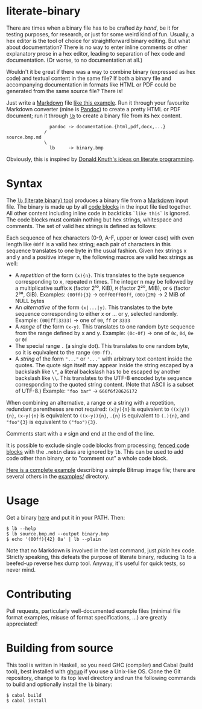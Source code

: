 # literate-binary

There are times when a binary file has to be crafted *by hand*, be it for
testing purposes, for research, or just for some weird kind of fun. Usually, a
hex editor is the tool of choice for straightforward binary editing. But what
about documentation? There is no way to enter inline comments or other
explanatory prose in a hex editor, leading to separation of hex code and
documentation. (Or worse, to no documentation at all.)

Wouldn't it be great if there was a way to combine binary (expressed as hex
code) and textual content in the same file? If both a binary file and
accompanying documentation in formats like HTML or PDF could be generated from
the same source file? There is!

Just write a [Markdown] file [like this example][example]. Run it through your
favourite Markdown converter (mine is [Pandoc]) to create a pretty HTML or PDF
document; run it through [`lb`][lb] to create a binary file from its hex
content.

                    pandoc -> documentation.{html,pdf,docx,...}
                  /
    source.bmp.md
                  \
                    lb     -> binary.bmp

Obviously, this is inspired by [Donald Knuth's ideas on literate
programming](https://en.wikipedia.org/wiki/Literate_programming).

# Syntax

The [`lb` (literate binary) tool][lb] produces a binary file from a [Markdown]
input file. The binary is made up by all [code blocks] in the input file tied
together. All other content including inline code in backticks `` `like this` ``
is ignored. The code blocks must contain nothing but hex strings, whitespace and
comments. The set of valid hex strings is defined as follows:

Each sequence of hex characters (0-9, A-F, upper or lower case) with even length
like `00ff` is a valid hex string; each pair of characters in this sequence
translates to one byte in the usual fashion. Given hex strings x and y and a
positive integer n, the following macros are valid hex strings as well:

  * A *repetition* of the form `(x){n}`. This translates to the byte sequence
    corresponding to x, repeated n times. The integer n may be followed by a
    multiplicative suffix `K` (factor 2¹⁰, KiB), `M` (factor 2²⁰, MiB), or `G`
    (factor 2³⁰, GiB). Examples: `(00ff){3}` → `00ff00ff00ff`, `(00){2M}` → 2
    MiB of NULL bytes
  * An *alternative* of the form `(x|...|y)`. This translates to the byte
    sequence corresponding to either x or ... or y, selected randomly. Example:
    `(00|ff|3333)` → one of `00`, `ff` or `3333`
  * A *range* of the form `(x-y)`. This translates to one random byte sequence
    from the range defined by x and y. Example: `(0c-0f)` → one of `0c`, `0d`,
    `0e` or `0f`
  * The special range `.` (a single dot). This translates to one random byte, so
    it is equivalent to the range `(00-ff)`.
  * A *string* of the form `"..."` or `'...'` with arbitrary text content inside
    the quotes. The quote sign itself may appear inside the string escaped by a
    backslash like `\"`, a literal backslash has to be escaped by another
    backslash like `\\`. This translates to the UTF-8 encoded byte sequence
    corresponding to the quoted string content. (Note that ASCII is a subset of
    UTF-8.) Example: `"foo bar"` → `666f6f20626172`

When combining an alternative, a range or a string with a repetition, redundant
parentheses are not required: `(x|y){n}` is equivalent to `((x|y)){n}`,
`(x-y){n}` is equivalent to `((x-y)){n}`, `.{n}` is equivalent to `(.){n}`, and
`"foo"{3}` is equivalent to `("foo"){3}`.

Comments start with a `#` sign and end at the end of the line.

It is possible to exclude single code blocks from processing; [fenced code
blocks] with the `.nobin` class are ignored by `lb`. This can be used to add
code other than binary, or to "comment out" a whole code block.

[Here is a complete example][example] describing a simple Bitmap image file;
there are several others in the [examples/](examples/) directory.

# Usage

Get a binary [here][releases] and put it in your PATH. Then:

    $ lb --help
    $ lb source.bmp.md --output binary.bmp
    $ echo '(00ff){42} 0a' | lb --plain

Note that no Markdown is involved in the last command, just *plain* hex code.
Strictly speaking, this defeats the purpose of literate binary, reducing `lb` to
a beefed-up reverse hex dump tool. Anyway, it's useful for quick tests, so never
mind.

# Contributing

Pull requests, particularly well-documented example files (minimal file format
examples, misuse of format specifications, ...) are greatly appreciated!

# Building from source

This tool is written in Haskell, so you need GHC (compiler) and Cabal (build
tool), best installed with [ghcup] if you use a Unix-like OS. Clone the Git
repository, change to its top level directory and run the following commands to
build and optionally install the `lb` binary:

    $ cabal build
    $ cabal install

[Markdown]: https://daringfireball.net/projects/markdown/basics
[Pandoc]: https://pandoc.org
[lb]: https://github.com/marhop/literate-binary
[releases]: https://github.com/marhop/literate-binary/releases
[example]: examples/bitmap/bitmap.md
[code blocks]: https://pandoc.org/MANUAL.html#verbatim-code-blocks
[fenced code blocks]: https://pandoc.org/MANUAL.html#fenced-code-blocks
[ghcup]: https://www.haskell.org/ghcup/
